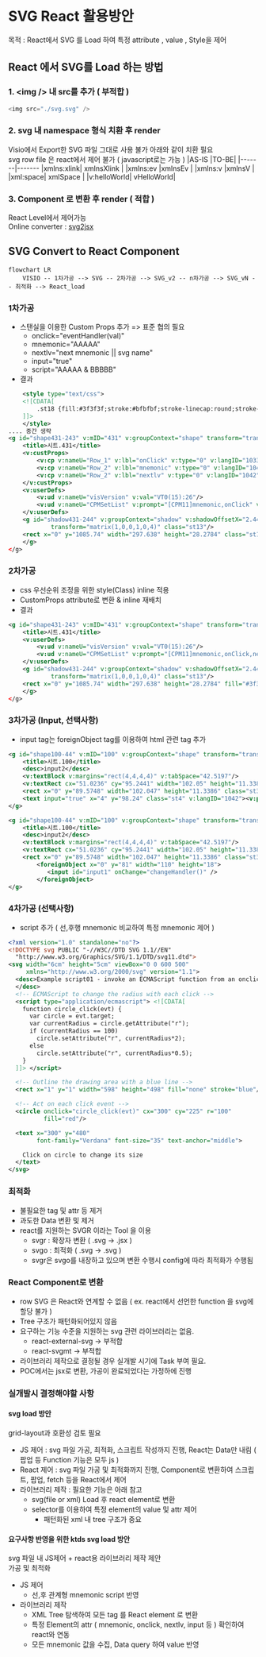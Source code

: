 # SVG React 활용방안
목적 : React에서 SVG 를 Load 하여 특정 attribute , value , Style을 제어
   
## React 에서 SVG를 Load 하는 방법

### 1. \<img \/> 내 src를 추가 ( 부적합 )
```Javascript
<img src="./svg.svg" />
```   
### 2. svg 내 namespace 형식 치환 후 render
Visio에서 Export한 SVG 파일 그대로 사용 불가 아래와 같이 치환 필요   
svg row file 은 react에서 제어 불가 ( javascript로는 가능 )
|AS-IS	|TO-BE|
|-------|-------
|xmlns:xlink|	xmlnsXlink	|
|xmlns:ev	|xmlnsEv	|
|xmlns:v	|xmlnsV	|
|xml:space|	xmlSpace	|
|v:helloWorld|	vHelloWorld|   

### 3. Component 로 변환 후 render ( 적합 )
React Level에서 제어가능   
Online converter : [svg2jsx](https://www.svgviewer.dev/svg-to-react-jsx)

## SVG Convert to React Component
```mermaid
flowchart LR
    VISIO -- 1차가공 --> SVG -- 2차가공 --> SVG_v2 -- n차가공 --> SVG_vN -- 최적화 --> React_load
```
### 1차가공
- 스탠실을 이용한 Custom Props 추가  => 표준 협의 필요     
  - onclick="eventHandler(val)"
  - mnemonic="AAAAA"
  - nextlv="next mnemonic || svg name"
  - input="true"
  - script="AAAAA & BBBBB"    
- 결과
```xml
	<style type="text/css">
	<![CDATA[
		.st18 {fill:#3f3f3f;stroke:#bfbfbf;stroke-linecap:round;stroke-linejoin:round;stroke-width:1}
	]]>
	</style>
.... 중간 생략
<g id="shape431-243" v:mID="431" v:groupContext="shape" transform="translate(379.276,-871.654)">
	<title>시트.431</title>
	<v:custProps>
		<v:cp v:nameU="Row_1" v:lbl="onClick" v:type="0" v:langID="1033" v:val="VT4(LNA Controller(detail))"/>
		<v:cp v:nameU="Row_2" v:lbl="mnemonic" v:type="0" v:langID="1042" v:val="VT4(AAAAAA)"/>
		<v:cp v:nameU="Row_2" v:lbl="nextlv" v:type="0" v:langID="1042" v:val="VT4(next mnemonic name)"/>
	</v:custProps>
	<v:userDefs>
		<v:ud v:nameU="visVersion" v:val="VT0(15):26"/>
		<v:ud v:nameU="CPMSetList" v:prompt="[CPM11]mnemonic,onClick" v:val="VT4(visioTest)"/>
	</v:userDefs>
	<g id="shadow431-244" v:groupContext="shadow" v:shadowOffsetX="2.44929E-16" v:shadowOffsetY="-4" v:shadowType="3"
			transform="matrix(1,0,0,1,0,4)" class="st13"/>
	<rect x="0" y="1085.74" width="297.638" height="28.2784" class="st18"/>
	</g>
</g>
```   
### 2차가공
- css 우선순위 조정을 위한 style(Class) inline 적용
- CustomProps attribute로 변환 & inline 재배치   
- 결과
```xml
<g id="shape431-243" v:mID="431" v:groupContext="shape" transform="translate(379.276,-871.654)">
	<title>시트.431</title>
	<v:userDefs>
		<v:ud v:nameU="visVersion" v:val="VT0(15):26"/>
		<v:ud v:nameU="CPMSetList" v:prompt="[CPM11]mnemonic,onClick,nextlv" v:val="VT4(visioTest)"/>
	</v:userDefs>
	<g id="shadow431-244" v:groupContext="shadow" v:shadowOffsetX="2.44929E-16" v:shadowOffsetY="-4" v:shadowType="3"
			transform="matrix(1,0,0,1,0,4)" class="st13"/>
	<rect x="0" y="1085.74" width="297.638" height="28.2784" fill="#3f3f3f" stroke="#bfbfbf" stroke-linecap="round" stroke-linejoin="round" stroke-width="1" onclick="eventhandler()" mnemonic="AAAAA" nextlv="next mnemonic name" />
	</g>
</g>
```
### 3차가공 (Input, 선택사항)
- input tag는 foreignObject tag를 이용하여 html 관련 tag 추가   
```xml
<g id="shape100-44" v:mID="100" v:groupContext="shape" transform="translate(132.094,-34.3701)">
	<title>시트.100</title>
	<desc>input2</desc>
	<v:textBlock v:margins="rect(4,4,4,4)" v:tabSpace="42.5197"/>
	<v:textRect cx="51.0236" cy="95.2441" width="102.05" height="11.3386"/>
	<rect x="0" y="89.5748" width="102.047" height="11.3386" class="st3"/>
	<text input="true" x="4" y="98.24" class="st4" v:langID="1042"><v:paragraph/><v:tabList/>input2</text>		
</g>
```
```xml
<g id="shape100-44" v:mID="100" v:groupContext="shape" transform="translate(132.094,-34.3701)">
	<title>시트.100</title>
	<desc>input2</desc>
	<v:textBlock v:margins="rect(4,4,4,4)" v:tabSpace="42.5197"/>
	<v:textRect cx="51.0236" cy="95.2441" width="102.05" height="11.3386"/>
	<rect x="0" y="89.5748" width="102.047" height="11.3386" class="st3"/>
        <foreignObject x="0" y="81" width="110" height="18">
           <input id="input1" onChange="changeHandler()" />
        </foreignObject>		
</g>
```

### 4차가공 (선택사항)
- script 추가 ( 선,후행 mnemonic 비교하여 특정 mnemonic 제어 )
```xml
<?xml version="1.0" standalone="no"?>
<!DOCTYPE svg PUBLIC "-//W3C//DTD SVG 1.1//EN" 
  "http://www.w3.org/Graphics/SVG/1.1/DTD/svg11.dtd">
<svg width="6cm" height="5cm" viewBox="0 0 600 500"
     xmlns="http://www.w3.org/2000/svg" version="1.1">
  <desc>Example script01 - invoke an ECMAScript function from an onclick event
  </desc>
  <!-- ECMAScript to change the radius with each click -->
  <script type="application/ecmascript"> <![CDATA[
    function circle_click(evt) {
      var circle = evt.target;
      var currentRadius = circle.getAttribute("r");
      if (currentRadius == 100)
        circle.setAttribute("r", currentRadius*2);
      else
        circle.setAttribute("r", currentRadius*0.5);
    }
  ]]> </script>

  <!-- Outline the drawing area with a blue line -->
  <rect x="1" y="1" width="598" height="498" fill="none" stroke="blue"/>

  <!-- Act on each click event -->
  <circle onclick="circle_click(evt)" cx="300" cy="225" r="100"
          fill="red"/>

  <text x="300" y="480" 
        font-family="Verdana" font-size="35" text-anchor="middle">

    Click on circle to change its size
  </text>
</svg>
```

### 최적화
- 불필요한 tag 및 attr 등 제거
- 과도한 Data 변환 및 제거
- react를 지원하는 SVGR 이라는 Tool 을 이용
  - svgr : 확장자 변환 ( .svg -> .jsx )
  - svgo : 최적화 ( .svg -> .svg )
  - svgr은 svgo를 내장하고 있으며 변환 수행시 config에 따라 최적화가 수행됨

### React Component로 변환
- row SVG 은 React와 연계할 수 없음 ( ex. react에서 선언한 function 을 svg에 할당 불가 )
- Tree 구조가 패턴화되어있지 않음
- 요구하는 기능 수준을 지원하는 svg 관련 라이브러리는 없음.
  - react-external-svg -> 부적합
  - react-svgmt -> 부적합
- 라이브러리  제작으로 결정될 경우 실개발 시기에 Task 부여 필요.
- POC에서는 jsx로 변환, 가공이 완료되었다는 가정하에 진행

### 실개발시 결정해야할 사항
#### svg load 방안
grid-layout과 호환성 검토 필요
- JS 제어 : svg 파일 가공, 최적화, 스크립트 작성까지 진행, React는 Data만 내림 ( 팝업 등 Function 기능은 모두 js )
- React 제어 : svg 파일 가공 및 최적화까지 진행, Component로 변환하여 스크립트, 팝업, fetch 등을 React에서 제어
- 라이브러리 제작 : 필요한 기능은 아래 참고
  - svg(file or xml) Load 후 react element로 변환
  - selector를 이용하여 특정 element의 value 및 attr 제어   
    - 패턴화된 xml 내 tree 구조가 중요

#### 요구사항 반영을 위한 ktds svg load 방안
svg 파일 내 JS제어 + react용 라이브러리 제작 제안   
가공 및 최적화
- JS 제어
  - 선,후 관계형 mnemonic script 반영
- 라이브러리 제작
  - XML Tree 탐색하여 모든 tag 를 React element 로 변환
  - 특정 Element의 attr ( mnemonic, onclick, nextlv, input 등 ) 확인하여 react와 연동
  - 모든 mnemonic 값을 수집, Data query 하여 value 반영

